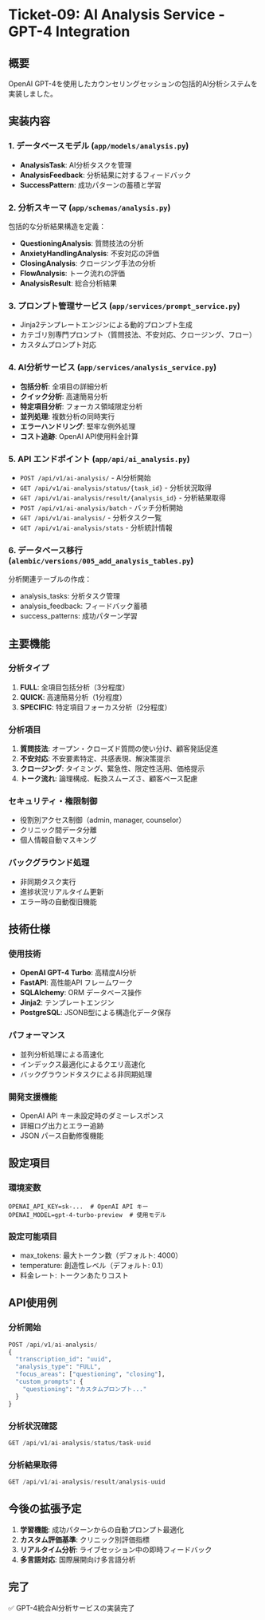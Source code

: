 # Ticket-09: AI Analysis Service - GPT-4 Integration

## 概要
OpenAI GPT-4を使用したカウンセリングセッションの包括的AI分析システムを実装しました。

## 実装内容

### 1. データベースモデル (`app/models/analysis.py`)
- **AnalysisTask**: AI分析タスクを管理
- **AnalysisFeedback**: 分析結果に対するフィードバック
- **SuccessPattern**: 成功パターンの蓄積と学習

### 2. 分析スキーマ (`app/schemas/analysis.py`)
包括的な分析結果構造を定義：
- **QuestioningAnalysis**: 質問技法の分析
- **AnxietyHandlingAnalysis**: 不安対応の評価
- **ClosingAnalysis**: クロージング手法の分析
- **FlowAnalysis**: トーク流れの評価
- **AnalysisResult**: 総合分析結果

### 3. プロンプト管理サービス (`app/services/prompt_service.py`)
- Jinja2テンプレートエンジンによる動的プロンプト生成
- カテゴリ別専門プロンプト（質問技法、不安対応、クロージング、フロー）
- カスタムプロンプト対応

### 4. AI分析サービス (`app/services/analysis_service.py`)
- **包括分析**: 全項目の詳細分析
- **クイック分析**: 高速簡易分析
- **特定項目分析**: フォーカス領域限定分析
- **並列処理**: 複数分析の同時実行
- **エラーハンドリング**: 堅牢な例外処理
- **コスト追跡**: OpenAI API使用料金計算

### 5. API エンドポイント (`app/api/ai_analysis.py`)
- `POST /api/v1/ai-analysis/` - AI分析開始
- `GET /api/v1/ai-analysis/status/{task_id}` - 分析状況取得
- `GET /api/v1/ai-analysis/result/{analysis_id}` - 分析結果取得
- `POST /api/v1/ai-analysis/batch` - バッチ分析開始
- `GET /api/v1/ai-analysis/` - 分析タスク一覧
- `GET /api/v1/ai-analysis/stats` - 分析統計情報

### 6. データベース移行 (`alembic/versions/005_add_analysis_tables.py`)
分析関連テーブルの作成：
- analysis_tasks: 分析タスク管理
- analysis_feedback: フィードバック蓄積
- success_patterns: 成功パターン学習

## 主要機能

### 分析タイプ
1. **FULL**: 全項目包括分析（3分程度）
2. **QUICK**: 高速簡易分析（1分程度）
3. **SPECIFIC**: 特定項目フォーカス分析（2分程度）

### 分析項目
1. **質問技法**: オープン・クローズド質問の使い分け、顧客発話促進
2. **不安対応**: 不安要素特定、共感表現、解決策提示
3. **クロージング**: タイミング、緊急性、限定性活用、価格提示
4. **トーク流れ**: 論理構成、転換スムーズさ、顧客ペース配慮

### セキュリティ・権限制御
- 役割別アクセス制御（admin, manager, counselor）
- クリニック間データ分離
- 個人情報自動マスキング

### バックグラウンド処理
- 非同期タスク実行
- 進捗状況リアルタイム更新
- エラー時の自動復旧機能

## 技術仕様

### 使用技術
- **OpenAI GPT-4 Turbo**: 高精度AI分析
- **FastAPI**: 高性能API フレームワーク
- **SQLAlchemy**: ORM データベース操作
- **Jinja2**: テンプレートエンジン
- **PostgreSQL**: JSONB型による構造化データ保存

### パフォーマンス
- 並列分析処理による高速化
- インデックス最適化によるクエリ高速化
- バックグラウンドタスクによる非同期処理

### 開発支援機能
- OpenAI API キー未設定時のダミーレスポンス
- 詳細ログ出力とエラー追跡
- JSON パース自動修復機能

## 設定項目

### 環境変数
```env
OPENAI_API_KEY=sk-...  # OpenAI API キー
OPENAI_MODEL=gpt-4-turbo-preview  # 使用モデル
```

### 設定可能項目
- max_tokens: 最大トークン数（デフォルト: 4000）
- temperature: 創造性レベル（デフォルト: 0.1）
- 料金レート: トークンあたりコスト

## API使用例

### 分析開始
```python
POST /api/v1/ai-analysis/
{
  "transcription_id": "uuid",
  "analysis_type": "FULL",
  "focus_areas": ["questioning", "closing"],
  "custom_prompts": {
    "questioning": "カスタムプロンプト..."
  }
}
```

### 分析状況確認
```python
GET /api/v1/ai-analysis/status/task-uuid
```

### 分析結果取得
```python
GET /api/v1/ai-analysis/result/analysis-uuid
```

## 今後の拡張予定
1. **学習機能**: 成功パターンからの自動プロンプト最適化
2. **カスタム評価基準**: クリニック別評価指標
3. **リアルタイム分析**: ライブセッション中の即時フィードバック
4. **多言語対応**: 国際展開向け多言語分析

## 完了
✅ GPT-4統合AI分析サービスの実装完了